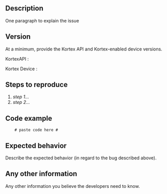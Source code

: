 <!--
* KINOVA (R) KORTEX (TM)
*
* Copyright (c) 2018 Kinova inc. All rights reserved.
*
* This file may be modified and distributed under the
* terms of the BSD 3-Clause license.
*
* Refer to the LICENSE file for details.
*
-->

## Description

One paragraph to explain the issue

## Version

At a minimum, provide the Kortex API and Kortex-enabled device versions.

KortexAPI :

Kortex Device :

## Steps to reproduce

1. *step 1...*
2. *step 2...*


## Code example

```
    # paste code here #
```

## Expected behavior

Describe the expected behavior (in regard to the bug described above).

## Any other information

Any other information you believe the developers need to know.